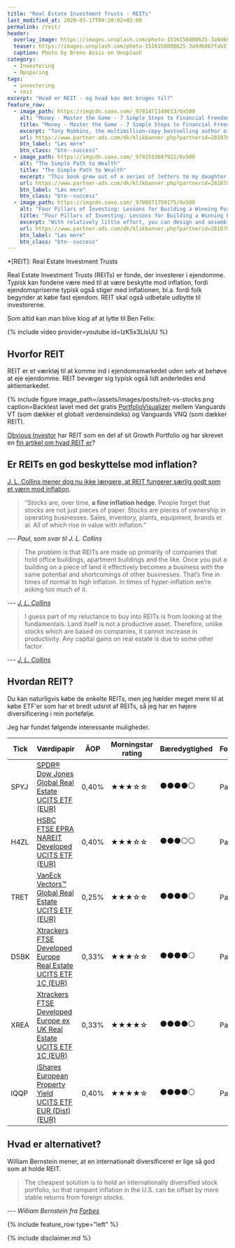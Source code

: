 ```yaml
---
title: "Real Estate Investment Trusts - REITs"
last_modified_at: 2020-03-17T09:20:02+02:00
permalink: /reit/
header:
  overlay_image: https://images.unsplash.com/photo-1516156008625-3a9d6067fab5?ixlib=rb-1.2.1&ixid=eyJhcHBfaWQiOjEyMDd9&auto=format&fit=crop&w=1500&q=80
  teaser: https://images.unsplash.com/photo-1516156008625-3a9d6067fab5?ixlib=rb-1.2.1&ixid=eyJhcHBfaWQiOjEyMDd9&auto=format&fit=crop&w=400&q=80
  caption: Photo by Breno Assis on Unsplash
category:
  - Investering
  - Opsparing
tags:
  - investering
  - reit
excerpt: "Hvad er REIT - og hvad kan det bruges til?"
feature_row:
  - image_path: https://imgcdn.saxo.com/_9781471148613/0x500
    alt: "Money - Master the Game - 7 Simple Steps to Financial Freedom"
    title: "Money - Master the Game - 7 Simple Steps to Financial Freedom"
    excerpt: "Tony Robbins, the multimillion-copy bestselling author of Awaken the Giant Within and Unlimited Power has created a 7-step blueprint for securing financial freedom. Based on extensive research and one-on-one interviews with more than 50 of the most legendary financial experts in the world - from Carl Icahn, to Warren Buffett, to Jack Bogle and Steve Forbes."
    url: https://www.partner-ads.com/dk/klikbanner.php?partnerid=28187&bannerid=43264&htmlurl=https://www.saxo.com/dk/money-master-the-game_tony-robbins_paperback_9781471148613
    btn_label: "Læs mere"
    btn_class: "btn--success"
  - image_path: https://imgcdn.saxo.com/_9781533667922/0x500
    alt: "The Simple Path to Wealth"
    title: "The Simple Path to Wealth"
    excerpt: "This book grew out of a series of letters to my daughter concerning various things-mostly about money and investing-she was not yet quite ready to hear. Since money is the single most powerful tool we have for navigating this complex world we've created, understanding it is critical."
    url: https://www.partner-ads.com/dk/klikbanner.php?partnerid=28187&bannerid=43264&htmlurl=https://www.saxo.com/dk/the-simple-path-to-wealth_j-l-collins_paperback_9781533667922
    btn_label: "Læs mere"
    btn_class: "btn--success"
  - image_path: https://imgcdn.saxo.com/_9780071759175/0x500
    alt: "Four Pillars of Investing: Lessons for Building a Winning Portfolio"
    title: "Four Pillars of Investing: Lessons for Building a Winning Portfolio"
    excerpt: "With relatively little effort, you can design and assemble an investment portfolio that, because of its wide diversification and minimal expenses, will prove superior to the most professionally managed accounts. Great intelligence and good luck are not required. William Bernstein s commonsense approach to portfolio construction has served investors well during the past turbulent decade and it s what made The Four Pillars of Investing an instant classic when it was first published nearly a decade ago."
    url: https://www.partner-ads.com/dk/klikbanner.php?partnerid=28187&bannerid=43264&htmlurl=https://www.saxo.com/dk/four-pillars-of-investing-lessons-for-building-a-winning-portfolio_william-j-bernstein_epub_9780071759175
    btn_label: "Læs mere"
    btn_class: "btn--success"
---
```


*[REIT]: Real Estate Investment Trusts

Real Estate Investment Trusts (REITs) er fonde, der investerer i ejendomme. Typisk kan fondene være med til at være beskytte mod inflation, fordi ejendomspriserne typisk også stiger med inflationen, bl.a. fordi folk begynder at købe fast ejendom. REIT skal også udbetale udbytte til investorerne.

Som altid kan man blive klog af at lytte til Ben Felix:

{% include video provider=youtube id=IzK5x3LlsUU %} 

## Hvorfor REIT

REIT er et værktøj til at komme ind i ejendomsmarkedet uden selv at behøve at eje ejendomme. 
REIT bevæger sig typisk også lidt anderledes end aktiemarkedet.

{% include figure image_path=/assets/images/posts/reit-vs-stocks.png caption=Backtest lavet med det gratis [PortfolioVisualizer](https://www.portfoliovisualizer.com/) mellem Vanguards VT (som dækker et globalt verdensindeks) og Vanguards VNQ (som dækker REIT).

[Obvious Investor](https://obviousinvestor.com/my-investments/growth-portfolio/reits/) har REIT som en del af sit Growth Portfolio og har skrevet en [fin artikel om hvad REIT er](https://obviousinvestor.com/my-investments/growth-portfolio/reits/)?

## Er REITs en god beskyttelse mod inflation?

[J. L. Collins mener dog nu ikke længere, at REIT fungerer særlig godt som et værn mod inflation](https://jlcollinsnh.com/2014/05/27/stocks-part-xxii-stepping-away-from-reits/). 

> “Stocks are, over time, **a fine inflation hedge**. People forget that stocks are not just pieces of paper.  Stocks are pieces of ownership in operating businesses. Sales, inventory, plants, equipment, brands et al.  All of which rise in value with inflation.”

--- <cite>Paul, som svar til J. L. Collins</cite>

> The problem is that REITs are made up primarily of companies that hold office buildings, apartment buildings and the like. Once you put a building on a piece of land it effectively becomes a business with the same potential and shortcomings of other businesses. That’s fine in times of normal to high inflation. In times of hyper-inflation we’re asking too much of it.

--- <cite>[J. L. Collins](https://jlcollinsnh.com/2014/05/27/stocks-part-xxii-stepping-away-from-reits/)</cite>
 
> I guess part of my reluctance to buy into REITs is from looking at the fundamentals. Land itself is not a productive asset. Therefore, unlike stocks which are based on companies, it cannot increase in productivity. Any capital gains on real estate is due to some other factor.

--- <cite>[J. L. Collins](https://jlcollinsnh.com/2014/05/27/stocks-part-xxii-stepping-away-from-reits/)</cite>

## Hvordan REIT?

Du kan naturligvis købe de enkelte REITs, men jeg hælder meget mere til at købe ETF'er som har et bredt udsnit af REITs, så jeg har en højere diversificering i min portefølje.

Jeg har fundet følgende interessante muligheder.

| Tick | Værdipapir                                                                                                                                     | ÅOP   | Morningstar rating                       | Bæredygtighed                            | Forvaltning |
|------|------------------------------------------------------------------------------------------------------------------------------------------------|-------|------------------------------------------|------------------------------------------|-------------|
| SPYJ | [SPDR® Dow Jones Global Real Estate UCITS ETF (EUR)](https://www.morningstar.dk/dk/etf/snapshot/snapshot.aspx?id=0P0000X9H8)                   | 0,40% | &#x2605;&#x2605;&#x2605;&#x2606;&#x2606; | &#x26AB;&#x26AB;&#x26AB;&#x26AB;&#x26AA; | Passiv      |
| H4ZL | [HSBC FTSE EPRA NAREIT Developed UCITS ETF (EUR)](https://www.morningstar.dk/dk/etf/snapshot/snapshot.aspx?id=0P00010310)                      | 0,40% | &#x2605;&#x2605;&#x2605;&#x2606;&#x2606; | &#x26AB;&#x26AB;&#x26AB;&#x26AA;&#x26AA; | Passiv      |
| TRET | [VanEck Vectors™ Global Real Estate UCITS ETF (EUR)](https://www.morningstar.dk/dk/etf/snapshot/snapshot.aspx?id=0P0001FAGW)                   | 0,25% | &#x2605;&#x2605;&#x2605;&#x2606;&#x2606; | &#x26AB;&#x26AB;&#x26AB;&#x26AB;&#x26AA; | Passiv      |
| D5BK | [Xtrackers FTSE Developed Europe Real Estate UCITS ETF 1C (EUR)](https://www.morningstar.dk/dk/etf/snapshot/snapshot.aspx?id=0P0000OO7X)       | 0,33% | &#x2605;&#x2605;&#x2605;&#x2606;&#x2606; | &#x26AB;&#x26AB;&#x26AB;&#x26AB;&#x26AA; | Passiv      |
| XREA | [Xtrackers FTSE Developed Europe ex UK Real Estate UCITS ETF 1C (EUR)](https://www.morningstar.dk/dk/etf/snapshot/snapshot.aspx?id=0P00014B9L) | 0,33% | &#x2605;&#x2605;&#x2605;&#x2605;&#x2606; | &#x26AB;&#x26AB;&#x26AB;&#x26AB;&#x26AA; | Passiv      |
| IQQP | [iShares European Property Yield UCITS ETF EUR (Dist) (EUR)](http://www.morningstar.dk/dk/etf/snapshot/snapshot.aspx?id=0P0000MEI4)            | 0,40% | &#x2605;&#x2605;&#x2605;&#x2605;&#x2606; | &#x26AB;&#x26AB;&#x26AB;&#x26AB;&#x26AA; | Passiv      |


## Hvad er alternativet?

William Bernstein mener, at en internationalt diversificeret er lige så god som at holde REIT.

> The cheapest solution is to hold an internationally diversified stock portfolio, so that rampant inflation in the U.S. can be offset by more stable returns from foreign stocks.

--- <cite>William Bernstein fra [Forbes](https://www.forbes.com/sites/phildemuth/2013/09/03/essential-reading-deep-risk-by-william-bernstein-plus-q-a-with-author/)</cite>
 
{% include feature_row type="left" %}

{% include disclaimer.md %}
